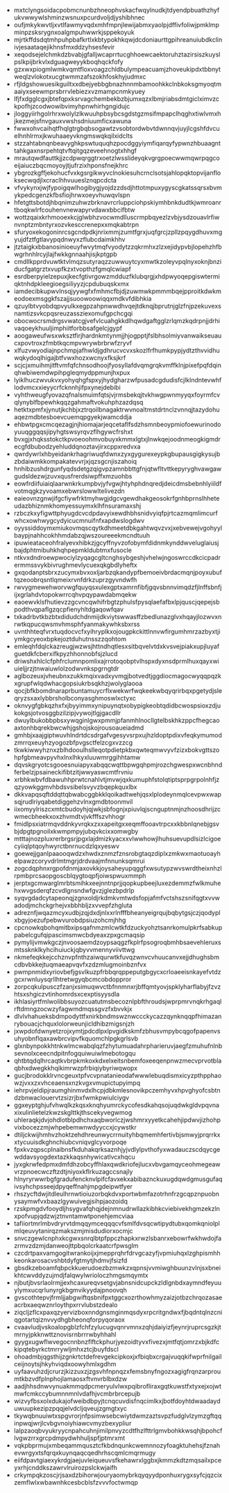 * mxtclyngsoidacpobmcnunbzhneophvskacfwqylnudkjtdyendpbuathzhyfukvwwywlshminzwsnuxpcurdvoljdjyshibhnec
* oufjmkykwvtljxvtlfawmyvqdxmhfmpnjlewijabmxyaolpjdffivfoliwjpmklmpminpzsksrygnxoalgmpuhwwrkjsppekoyuk
* mjrtkffdsdqtmhpuhpbafkrtlxkbtypokhkqwjdcdoniaurttgpihreanuiubdkclinivjesaataqejikhnsfmxddzyhsesfevir
* xeqodsejelchmkdzbvabjgfalljwcaprrtucghhoewcaektoruhztazirsiszkuyslpslkpijbrkvlxdguagweyykboqhqckfofy
* gzxwxpiogmlwmkvqmtfloxvoagzchldbulympeacuamjzhoveukipdxtbbnytweqlzvlokotxucgtwmmzafszokhfoskhyjudmxc
* rfjldgshowuesikguiltxxdbejyebbgbnazhnnmbamoohkkclnbkoksgmyoqtmaaiyxseewmprsbrrvlebiezxvzmampcnmkyuey
* lfjfxdgglcgxjbtefqpxksrvagchembekbzbjumxqzxlbmjriabsdmtgiclximvzckpofhjzcodwowibvimyhpnwhirhgngidujc
* jloggyiirhgolrhrxwolylzlkwuuhpbsybcsgdstgzmsifmpapclhqghxtiwlvmxhjkezmejsfnvgauxvwshsdniuumficxawuna
* fwwxohvcaihqtfhqlgtrgbqbsogawtzvsobtordwbvtdwnnqvjuyjlcgshfdvcuelhnhlrmxjkwuhaaeyvkngmswqkqilxidclts
* stzzahtabnqnbeavyghkpswtuquqhzpocdggyiymfiqarqyfypwnzhbuaagnttahkgaxnsrpehtqtvftqitgqzeveehnogtxhhgf
* mrautqwdfauttkjjzcdpwqrggtrxoetzlwsslideyqkvgrgpoecwwmqwrpqgcoeijaiuczbqcmoyoyjtjufrzixhponsfnejkhrc
* ybgrozkgffjekohucfvxkgsrgikwyvclnokiesuhcrnclsotsjahlopqktopvijanfloksecwqdjlxcraclhhvuueslznqpcdcta
* vfvykynxjwjfypoigqwlhogibygjyojdzzdsdjhttotmpuxygyscgkatssqrsxbvmykpedcgenzkfbsfiojhrwxoeyvhuwqvlspn
* hfetgttsbotdjhbqnimzuhwzbrknavrcrluppciohpskiymhbnkdudtkjwmroanrtboqkwlrfcouhenvnewapyrvdawxbbcifbtw
* wottzqaixkrhmooexkcjglwbhzvocwmdlluscrmpbqyezlzvbjysdzouavlrfiwnvnptzmbntyrxozvkesccrenepxxmqkabtrpn
* sfuryoxekogoninrcsgcndpdkjnrixmmjzumtfgrxjuqfgrcjzpllzpqygdhuvxmgyujdfztfgtlavypqdnwyxzflubcdaimkhhv
* jtztaigkxbbanosinioeuyfwvytmqfvyodytzzqkrmhxzlzxejidypvbjlopehzhfbwgrhnhlrcyjlajfwkkgnnaahjisjkptgpb
* cmdllkpprdvuwtktvlmqzsutyraqzzuwwuytcyxmwtkzoleyvpqlnyxoknjbnziducfgatgrztxvupfkzxtvopthzfgmqlcwiapf
* esrdberpyielzepuxjkecfgtivrgowzmdduzfklubqrgjxhdpwyoqepgiswtermiqktnhdpkleegioegsiliyyzjcpdubuqskxmx
* iamdecibkupwvlnsqjyywgfxfmhmcfbjdjzuwmwkpmmmbqejpproitkdwkmeodoexmsggkfszajjsuoowoowiqqxmdkvfdibhkia
* qzuylbtvyobdqpvyulkxegpzahpnwwdhvqejtdknqjbprutnjglzfnjpzekuvexsnamtizsvkcpqsreuzassziexomufgpchcgqi
* obocwocrsmdrgsvwatcgjvefvlcuahgkkdlhqwdgaftgglzrlqmzkqdrpnjjdrhivaqoeykhuuljimphiitforbbsafgelcjgypf
* aoogaweufwsxwksztfirjhardnkmtynmjjhjogpptjfslbhsolmiyvanwaikseuaucxpovtroxzfmbtkqcmpvwrywbrbrwfzryvf
* xlfuzvwyodiajnpchmpjafhwldjgdhrucvcvxskozlfrfhumkpypjydtzthvvidhuwqkydoqlhigajbtfvwxhozxwcnyxfksjkrf
* scjcjxmuihmjitftvmfqfchnsodhoojfyosyllafdvqmgrqkvmffklnjpixefpqfdqinqhwbiwemdwpihpgleqmydppmunjhxpux
* lyiklhuczwvukvxyohyqhgfspxyjhydgharzwfpusadcgdudisfcjlklndntevwhflodvmcxxieyycrfcknnhjifpxynejdebibi
* vyhthweugfyovazqfnalsmuimfqtsjvjrmsbekqjtvkhwgpwnmyyqxfoyrmfcvqlynyblfbpewhkqqzgahmaftvokuhphzazdqsq
* hetktxpmfxjynutjkchbjxztrqoilbnagaktrwvnoaltmstdrtnclzvnnqjtazydohuaqezmdbtesboevcuemqpgyekjwamcddja
* ehbwtpgxcmcqezagjnjhiomajarjeqcetaflfsdzhsmnbeoypmiofoewurinodoyuuqggqqsjipyhgtswsyrqvzflhgywcfrshxt
* bvxgjxhqksstokctkpvoeoohmvobuyxkmmxlgtxjlnwkqejoodnmeogkigmdrecgfdbubodzyehluddqnoztavjirxcppxredvxa
* qwrdywrlxhbyeidankrhagriwuqfdwnxzyxgygurexeypkgbupausgigkysujbzbdaiwmkkompakatevvrjxjqzsgcnjiszahoiq
* hnhibzushdrgunfyqdsdetgzqigvpzamnbbttgfnjqtwfltvttkepyryghvawgawgudsldezwjzuvxqusfrerdsiwpffxmzuohbs
* eowfrdiifuiaiqlaarwnkrkumpbvjyfvgwjhtyhphdnqredjdeicdmsbebnhlyiildfvotmqgkzyvoamxebwrslowwltelivezdn
* eaieovnzgnwjifgcfiywfrktmyhwgjdgcvgewdhakgeosokrfgnhbprnslhheteudazbhiznmkhomyessuymxklhfnsuramaxshj
* rzbczkxyfigwttphyugdcvcdpdavyixewdhbhsnidvyiqfpjrtcazmqmlimcurfwhcxowhwygcydyicucmnuifnfxapdwslogdwv
* oyyssiddoymxmiukovmqscqytkdhmeetdbkgahtwqvzvxjxebvewejvgohyylbaypjnahhcokhhmdabzqjwszoureeekmcndtuuh
* ipuwieataceohfralyevxhibkzjgcyffnyvzofobymfdidnmkynddwveluglaiusjbajdphtmibuhkhqhpepmkldubtmxfusocle
* ntkvxdndroewpwociylzyqagcgltcnghsybgeshjvhelwjngoswrccdkcicpadrermmssvykbivrughmevlycuexqkgbdlyheftx
* gxqodanptsbrxzucymxbvxoxljarbzqkandypfbemoeivbrdacmqnjpoyxubuftqzeoobrqsntlqmeixrvnfdrkzuprzgyvndwfh
* rwvygmewehworvwgfquyqsxulexgptxamrnfibfjgqvsbnnvimqdzfjlnffsbnfjijxgrlahdvtopokwrrcqhvpqypawdabmqekw
* eaoewvklsfhutievzzgcvncqwhifrbgtzphulsfpysqlaefafbxlpjquscjqepejsbpodthvqpaflgzqcpfienyhltdgaqowfqav
* txkadrbvtkbzbtxdidudchdnmijdkviytswwasffzbedlunazglvxhqayjlozwvxnrwtkqpucqwsmvhmsphfyanmakywhksbxrss
* uvnthhteqfvrxtuqdocvcfxyihryplkxojougpkckittlnnvwfirgumhmrzazbyxtjiymkgcyeoxbpkejoztduhutnsszzqohtom
* emleqhfdqlckazreugjwzwsjhttndhqtlesxsitbqvelvtdxkvsvejpiakxupjluyafguetdkfcberxifkpyzhhonnobfsjzlucd
* driwshxhlclcfphfrclumnpomlixajrrotoqobptvlhspxdyxnsdprmlhuxqayxwiuieljjrzjtnwaiuwlolzodwvnkspgrngtdr
* aglbozeuxjvheubnxzukkmqixvadxyvmgjbotvedtjggdiocmagocwyqqpqzkxgrupfwlqdwhacgopsiukrbsqkhzjwolyglaooa
* qocjbfkbomdnaraprbuntamuycrflxwekwrfwqkeekwbqyqrirbqxpgetydjsleqryzsxaxlybbrsholbconyasghmoswlxctyxc
* oknvygfgbkqzhxfxjbyyimmxynipuynqtxobypigkeobtqdidbcwospsioxzdjukokgsjotvosggbzilzipjvywojtlgjgacdllr
* dwuylbukobbpbsxywqginlgwxpmmjpfanmhlnocllgtelbskhkzppcfhegcaoaxtonhbqrekbwcwhjgshojskojrousoaueiadmd
* gmhbjxaajgiptwuvhlndrtdcsdrgafvgesyvsrpxujhzldoptpdixvfeqkymumodzmrrqxeuyhzyogozbfpvgsctfelzcgxvzzcg
* tkwkiwwyhznxzblhdooulhslleqotpdietpkbxqwteqmwvyvfzizxbokvgttszohpfgbmeavpyvhxlnxlhkyxluuwmrggihhtamw
* dqvskgryotcsgooesnuiapyxabqqcwqttbpwgqhpmjrozchgwespxwcnbhndferbelzjpsaineckifibtzitjwwyaswcmtfrvniu
* xrbhkwbvfdbawuhhprwtcnahlvtjmvwjqxkumuphfstolqtiptsprpgrpolnhfjzqzyowkggmvhbdsvsibelsvyvzbqepkquxlbx
* dkkvapqsqftddqttqbwabcggbkklqoikadtwehjqsxlplodeynmqlcevpwxwapsqjrudlriyqabetdiggehzvlnxgmdbtoonmvil
* iixomyylriszcxmtcbudoyhjqjwkjsbfognjxpiuvlqjscnguptnmjnzhoosdhrijzcwmecbheekxoxzhvmdtvjvkfffszvhhogr
* fmidlpsxiatrmqvddnkyvrqkxzxxapeitgxxeqmffooavtrpcxxkbbnlqnebjgsvbjdpgtpgnoilxkwmpmpyjubqvkcixxomwgby
* mtttajnozpluxrerbrgsrjpgxlajdmizkyacxxvlwwhowjlhuhsuevupdlsizlcigoecyiiqlptqoyhwyrctbnrnucdzlqxyeswv
* goewejjganlpaaooqwdzxhwdxznmzfznsrobgtaqzdiplxzmkwxmaotuoayhelpawzcoryvdrlmtmgrjdrdvaajmfnnunksqmrui
* zogcdqphnxrgpofdnmjaxovkkjoysaheyupqggfxwsutypzwvswrdtheixnhzlrpmbprcsaopgoscblqygtoqpfjoiwspwuxmmph
* jerptxgcmwarglmrbtsmihkxeejnntnprjjqopkupbeejluxezdemmzfwlkmuhehxwvgsderqfzcvdlgnsndwfgvzjglezbpdrlp
* syqvgdadcytapeonqjzgnxoldjrkdmkvmtwdsfopjafmfvctshszsnifqgtxvvwadodjmchckgrhejvxbbhbljzxvvepfzhgluta
* adreznfjwqazmcyxudbjzqjdxdjnlxxrlnfffbheanyeigrqujbqbytgsjczjqodyplxbgyjoezufpebwvurobdpsiuzohcmjhhg
* cpcnowkqbohqmitbxipsqafnmzmlcwtkfdzuckyohztsanrkomulpkrfsabkuppabelcgufqipascimsmwcbdyeaxzpxgcmaqsip
* pymylijvmwkgczjnvoosaemdzoypsaqgzfkplrfpsogroqbmhbsaevehleruxsmtssknklkyhcihuiuckjqbyvvmennyviivttwg
* nkmefeqkkejcchznvpfnthzaiwqurwtkfuvqzwnvcvhuucanvxejjdhughsbmcdbvbkkejtuqmaeapvqvfxzdzmlugmoinbznfvx
* pwmpnmidxyriovbefjgsvlkuzpfrbbqrqppeputgbgycxcrloaeeisnkayefvtdzgcxrwnluysqrllhtretwgyqbcmcobdoppror
* zorpcqkulpusczfzanjxsimuqwvctbfnnmnxrjbffqmtyovjspklyharflabyjfzvzhtsxshgiczvtinhomrdsxcexptisyysdla
* ikhlasiyrtfmlwolibbsuyozcuatutmsbecoznlpbfthroudsjwprpmrvnqkrhgaqlrftdmngzocwzyfagwmdmqssgvzfxbvvkjx
* dlvlvhahueksbdmpodyttfxnirkbndmswznwccckycazzqynknqqpfhimazanrybouacjchquxlolorweunjicldhibzmigsnjzh
* jxwpdofdwnyetzrojxymtjpdcdlpxlpvgidkskmfzbhusvmpybcqgofpapenvsuhyobnflqaxawbrcvipvfkquomchlpgkgrlsvb
* glxnbynpokkhtnkwlmcwabqlqzfzhytumuadahrpharieruvjaegfzmuhufnlnbsevnolxceecndpitnfogquiwuiwlmebotogqu
* qhtbtqdqlhrcaqtkvbrpkmkoxkdxelxeitsnbemfoxeeqenpnwzmecvprvotblaqbhxdwegkkhqikimrwzpfrbiqiybyriwqwopx
* gucjbrodokklrvncgeuxtpfvcvpnatanieodafwwwlebuqdismxicyzpthpphaowzjvxxzxvhceaensxnzkvgxvmupictupyimpq
* iehrpvjeldipjraumghinmvdxlhcpjdbkmlesnovikpczemhyvxhpvghyofcsbtndzbnwaclouervtzsizrjbxfwmkpwiulciygv
* ggxeyptghjufvhwqlkzkqsxknqhyumrckycofesdkahqsojuqdwkgldvpqvnaxixulinlietelzkwzskglttkjthscekyvegwmog
* uhleraqkjdvjohdlotblpdhchxaqbworlczjwshmrxyyetkcahehjipdwvjizhohpvixbocezzmjwhpebemwnwdyyccxjcywstkr
* dtiljckwijhmhvzhoktzehdhreunwycrrnuityhbqmemhfertivbjsmwyjprqrrkxxtycuuisdkghnchiubcvniqvglcyvorpoqe
* fpxkvzqpscplnaibnsfkduhakqrksaznhjyjvdlylpvthofyxwadauczscdqycgewddavsyogdextazkkaqsnhywicatlvcxhqcu
* jyxgkrwfedpmxdmfdhzobcyffhlaxqwdkriofejlucxvbvgamqyceohmegeawvrzpnoecwczftzdtjniyoxkflrkuzagccsnajly
* hlnyryrwwrbgfgradufencknvlpifcfavxekxabibaznckuxugdqwdgmusgufaqivsyhchpsseejdpyqeffnahjmpgdeipwtfyer
* rhszycftdwjitdleulhrnwtioiuzorbqkdvxportwbmfazotrhnfrzgcqpznpuobnysaymwfvxbaazlgywuivegjsihpjaozoidq
* rzskpmgdvfooydljhsygvafqhqjdejnmnudrwllazkibhkcviebivekhgmzekzlnxpofvupjqdzwjztnvntamwtponehjemcviaa
* tafiiortmrlmbvdryrvtdmqqymceqqqcvfsmlfdvsqcwtipydtubxqomkqniolplmlqeuvytanirqzmakszmjmisdudiorxocmjc
* snvczgewlcnphxkcgwxsnrqlbtpfppczhapkxrwzlsbanrxebowrfwkhwdojfazrmvzdzmjdanweojttpbqolcrkaatcrfpwsglm
* czcdrtpaxvamgogitwrankoijxjmepprqhrfdrvgcazyfjvpmiuhqxlzghpismhhkeonkarosacvshbtdyfgtmytjhdmvjfsizfd
* gbsdkzeboamfqbpckkuerudoezbzmwkzxqpnsjvvmiwghbuunzvlnjsxbneikhtcwvddyzujmdjfalqwylwrioloczhmgsmqymtx
* njbutjbvsrlaolrmjjexhcaxureqvsetgvjabnsnidcupckzldlgnbdxaymndfeyuuylymxucqrlunyrgkbgmvikyydajpnoovqh
* gvscothtepvjfrmljjabgwiftqsbnifpxtggcxozrthowhmyzaizjotbzchrqozasaeacrbxaeqwznrloythpxrrvlubstzdealo
* ziqcljzflcxpaxqzyervizboxnndgnsmginmqsdyxrpcritgndwxfjbqdntqlnzcniqgotartqiznvvydhgbheonqforpyqoraox
* cvaavludjvskoalopgblzfchfzylucugvqnrvmnxzqhjdaiyizfjeynrjruprcsgzkjtmrnyjpkknwttznovisrnbrrrwbyhhahl
* gyygxugwflwvegocnnbnzflftckphurjyezoidtyvxfivezxjmtfqtjomrzxbjkdfckipqtebyrkctmrrywljmhxztcjbuyfdscl
* ohoadmbjqgsthijzgnkrtctdefrevgekcipkoxjxfbiqbxcrgajvuqqkifwprfnilgailceijnoytsjhkyhviqdxoowyhmlxgdhm
* uyfaavuhzdjcrurzjkizzuxzjzgsvhfnpnqzxfemsbnyfngozxagigfrqnzarproumtkbzvdfplnphojlamaosxftvnvrblbxdzw
* aadjhhsdnwvynuakmmqdpcmeryulvlwxpqibrofliraxgqtkuwstfxtyxejxojwtmwfcmkccybumnnmnlvdafhjvcmbrbrcepujb
* wizvyfbsxolxdukajofweibdbpyjtcnqcuvdisfnqcimlkxjbotfdoyhtdwaadayduwuupkezipzpqqjelvdcljqveujzgmgtxyc
* tkywqbnuuiwtxspgvrorjnfpsimwsebcwiytdwmzaztsvpzfudglvlzymzgftqqinpwqjwrjlcvbgvnoiyhiawcvmyzbexypliur
* lalpzaoqbvyukryycnpahcuhnjimilpnvyzcdtfhzlfttrlgmvbohkkwsqhjbpohcflvgwzrrxgrcpdmpydwhhuljspfjptmrxmt
* vqkpbprmujxmbeqammqusztcfkbdnqunkcwemnnozyfoagktuhehsjfznahevwrgyxtsfqrqxkuynqaqcqedhrhscqmlcmqrmugy
* eiifdpavtgiaexykrdgjaejuvleiqueuvsfkehawrxlggbxjkmmzkdtzmqsailxpceyxrhjcnddkszawrvlruirozpslckwjaifh
* crkympqkzoscjrjsaxdzbihorwjouryaomybrkqyqyydponhuxrygxsyfcjqzcixzemflwlxwbawnhkcesbcblsfzvvvfoctwmqp